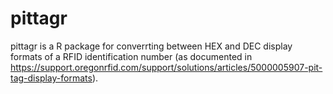 # pittagr
pittagr is a R package for converrting between HEX and DEC display formats of a RFID identification number (as documented in https://support.oregonrfid.com/support/solutions/articles/5000005907-pit-tag-display-formats).
